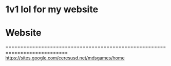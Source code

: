 # 1v1 lol for my website

# Website
===========================================================================
https://sites.google.com/ceresusd.net/mdsgames/home
